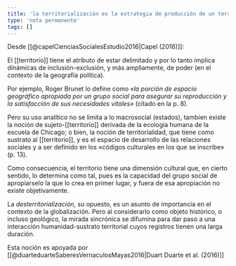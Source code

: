 ```yaml
---
title: 'la territorialización es la estrategia de producción de un territorio concreto, práctica y discursivamente'
type: 'nota permanente'
tags: []
---
```

Desde [[@capelCienciasSocialesEstudio2016|Capel (2016)]]:

El [[territorio]] tiene el atributo de estar delimitado y por lo tanto implica dinámicas de inclusión-exclusión, y más ampliamente, de poder (en el contexto de la geografía política).

Por ejemplo, Roger Brunet lo define como *«la porción de espacio geográfico apropiada por un grupo social para asegurar su reproducción y la satisfacción de sus necesidades vitales»* (citado en la p. 8).

Pero su uso analítico no se limita a lo macrosocial (estados), tambien existe la noción de sujeto-[[territorio]] derivada de la ecología humana de la escuela de Chicago; o bien, la noción de territorialidad, que tiene como sustrato al [[territorio]], y es el espacio de desarrollo de las relaciones sociales y a ser definido en los «códigos culturales en los que se inscribe» (p. 13). 

Como consecuencia, el territorio tiene una dimensión cultural que, en cierto sentido, lo determina como tal, pues es la capacidad del grupo social de apropiarselo la que lo crea en primer lugar, y fuera de esa apropiación no existe objetivamente. 

La *desterritorialización*, su opuesto, es un asunto de importancia en el contexto de la globalización. Pero al considerarlo como objeto histórico, o incluso geológico, la mirada sincrónica se difumina para dar paso a una interacción humanidad-sustrato territorial cuyos registros tienen una larga duración. 

Esta noción es apoyada por [[@duarteduarteSaberesVernaculosMayas2016|Duart Duarte et al. (2016)]]